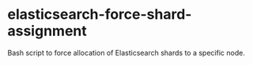 # elasticsearch-force-shard-assignment
Bash script to force allocation of Elasticsearch shards to a specific node.

